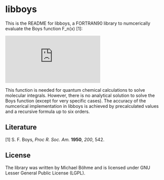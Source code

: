 libboys
=======

This is the README for libboys, a FORTRAN90 library to numcerically evaluate the Boys function F_n(x) [1]: 

![equation](http://latex.codecogs.com/gif.latex?F_n%28x%29%3D%5Cint_0%5E1t%5E%7B2n%7De%5E%7B-xt%5E2%7Ddt)

This function is needed for quantum chemical calculations to solve molecular integrals. However, there is no analytical solution to solve the Boys function (except for very specific cases). The accuracy of the numcerical implementation in libboys is achieved by precalculated values and a recursive formula up to six orders.

Literature
----------

[1] S. F. Boys, *Proc R. Soc. Am.* **1950**, *200*, 542.

License
-------

The library was written by Michael Böhme and is licensed under GNU Lesser General Public License (LGPL). 
